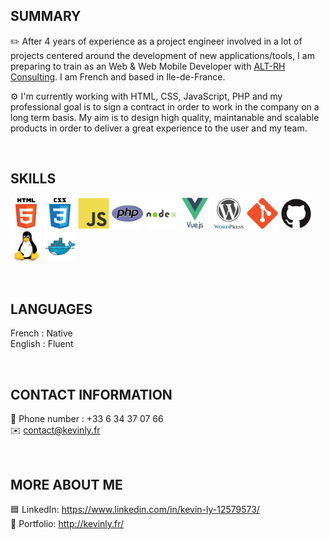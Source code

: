<h2>SUMMARY</h2>

✏️ After 4 years of experience as a project engineer involved in a lot of projects centered around the development of new applications/tools, I am preparing to train as an Web & Web Mobile Developer with <a href="https://alt-rh.com/">ALT-RH Consulting</a>. I am French and based in Ile-de-France.

⚙️ I'm currently working with HTML, CSS, JavaScript, PHP and my professional goal is to sign a contract in order to work in the company on a long term basis. My aim is to design high quality, maintanable and scalable products in order to deliver a great experience to the user and my team. 
<br>

<br>

<h2>SKILLS</h2>
  <p>
    <img src="https://raw.githubusercontent.com/devicons/devicon/master/icons/html5/html5-original-wordmark.svg" alt="HTML5" width="50" height="50" style="background-color:white;" />
    <img src="https://raw.githubusercontent.com/devicons/devicon/master/icons/css3/css3-original-wordmark.svg" alt="CSS3" width="50" height="50" style="background-color:white;" />
    <img src="https://raw.githubusercontent.com/devicons/devicon/master/icons/javascript/javascript-original.svg" alt="JavaScript" width="50" height="50" style="background-color:white;" />
    <img src="https://raw.githubusercontent.com/devicons/devicon/master/icons/php/php-original.svg" alt="PHP" width="50" height="50" style="background-color:white;" />
    <img src="https://raw.githubusercontent.com/devicons/devicon/master/icons/nodejs/nodejs-original-wordmark.svg" alt="Node.js" width="50" height="50" style="background-color:white;" />
    <img src="https://raw.githubusercontent.com/devicons/devicon/master/icons/vuejs/vuejs-original-wordmark.svg" alt="Vue.js" width="50" height="50" style="background-color:white;" />
    <img src="https://raw.githubusercontent.com/devicons/devicon/master/icons/wordpress/wordpress-original.svg" alt="WordPress" width="50" height="50" style="background-color:white;" />
    <img src="https://raw.githubusercontent.com/devicons/devicon/master/icons/git/git-original.svg" alt="Git" width="50" height="50" style="background-color:white;" />
    <img src="https://raw.githubusercontent.com/devicons/devicon/master/icons/github/github-original.svg" alt="GitHub" width="50" height="50" style="background-color:white;" />
    <img src="https://raw.githubusercontent.com/devicons/devicon/master/icons/linux/linux-original.svg" alt="Linux" width="50" height="50" style="background-color:white;" />
    <img src="https://raw.githubusercontent.com/devicons/devicon/master/icons/docker/docker-original.svg" alt="Docker" width="50" height="50" style="background-color:white;" />
  </p>
<br>

<h2>LANGUAGES</h2>

French : Native<br>
English : Fluent

<br>

<h2>CONTACT INFORMATION</h2>

📱 Phone number : +33 6 34 37 07 66<br>
✉️ contact@kevinly.fr

<br>

<h2>MORE ABOUT ME</h2>

🟦 LinkedIn: https://www.linkedin.com/in/kevin-ly-12579573/<br>
📰 Portfolio: http://kevinly.fr/


